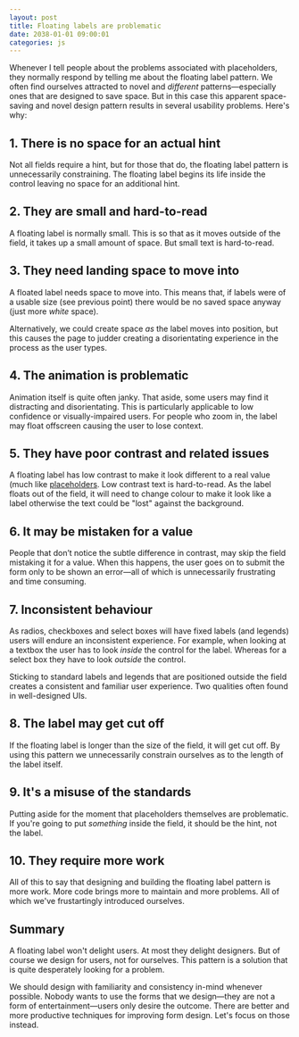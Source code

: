 ```yaml
---
layout: post
title: Floating labels are problematic
date: 2038-01-01 09:00:01
categories: js
---
```


Whenever I tell people about the problems associated with placeholders, they normally respond by telling me about the floating label pattern. We often find ourselves attracted to novel and *different* patterns&mdash;especially ones that are designed to save space. But in this case this apparent space-saving and novel design pattern results in several usability problems. Here's why:

## 1. There is no space for an actual hint

Not all fields require a hint, but for those that do, the floating label pattern is unnecessarily constraining. The floating label begins its life inside the control leaving no space for an additional hint.

## 2. They are small and hard-to-read

A floating label is normally small. This is so that as it moves outside of the field, it takes up a small amount of space. But small text is hard-to-read.

## 3. They need landing space to move into

A floated label needs space to move into. This means that, if labels were of a usable size (see previous point) there would be no saved space anyway (just more *white* space).

Alternatively, we could create space *as* the label moves into position, but this causes the page to judder creating a disorientating experience in the process as the user types.

## 4. The animation is problematic

Animation itself is quite often janky. That aside, some users may find it distracting and disorientating. This is particularly applicable to low confidence or visually-impaired users. For people who zoom in, the label may float offscreen causing the user to lose context.

## 5. They have poor contrast and related issues

A floating label has low contrast to make it look different to a real value (much like [placeholders](/articles/placeholders-are-problematic/). Low contrast text is hard-to-read. As the label floats out of the field, it will need to change colour to make it look like a label otherwise the text could be "lost" against the background.

## 6. It may be mistaken for a value

People that don’t notice the subtle difference in contrast, may skip the field mistaking it for a value. When this happens, the user goes on to submit the form only to be shown an error&mdash;all of which is unnecessarily frustrating and time consuming.

## 7. Inconsistent behaviour

As radios, checkboxes and select boxes will have fixed labels (and legends) users will endure an inconsistent experience. For example, when looking at a textbox the user has to look *inside* the control for the label. Whereas for a select box they have to look *outside* the control.

Sticking to standard labels and legends that are positioned outside the field creates a consistent and familiar user experience. Two qualities often found in well-designed UIs.

## 8. The label may get cut off

If the floating label is longer than the size of the field, it will get cut off. By using this pattern we unnecessarily constrain ourselves as to the length of the label itself.

## 9. It's a misuse of the standards

Putting aside for the moment that placeholders themselves are problematic. If you're going to put *something* inside the field, it should be the hint, not the label.

## 10. They require more work

All of this to say that designing and building the floating label pattern is more work. More code brings more to maintain and more problems. All of which we've frustartingly introduced ourselves.

## Summary

A floating label won't delight users. At most they delight designers. But of course we design for users, not for ourselves. This pattern is a solution that is quite desperately looking for a problem.

We should design with familiarity and consistency in-mind whenever possible. Nobody wants to use the forms that we design&mdash;they are not a form of entertainment&mdash;users only desire the outcome. There are better and more productive techniques for improving form design. Let's focus on those instead.